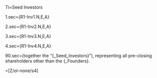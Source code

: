 Ti=Seed Investors

1.sec={R1-Inv1.N,E,A}

2.sec={R1-Inv2.N,E,A}

3.sec={R1-Inv3.N,E,A}

4.sec={R1-Inv4.N,E,A}

90.sec=(together the “{_Seed_Investors}”), representing all pre-closing shareholders other than the {_Founders}.

=[Z/ol-none/s4]